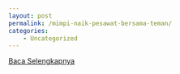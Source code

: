 ```yaml
---
layout: post
permalink: /mimpi-naik-pesawat-bersama-teman/
categories:
    - Uncategorized
---
```


[Baca Selengkapnya](/09)